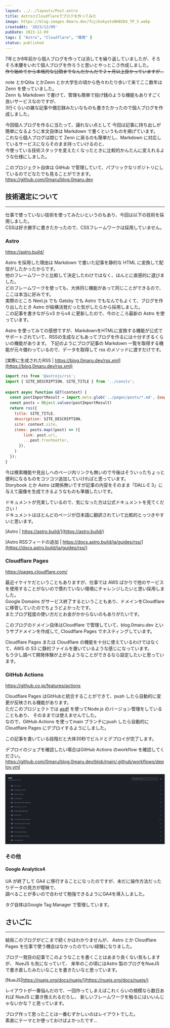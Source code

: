```yaml
---
layout: ../../layouts/Post.astro
title: AstroとCloudflareでブロクを作ってみた
image: https://blog-images.0maru.dev/fujikokyoto0H0264_TP_V.webp
createdAt: '2023/12/09'
pubDate: 2023-12-09
tags: [ "Astro", "Cloudflare", "環境" ]
status: published
---
```


7年とか8年前から個人ブログを作っては消してを繰り返していましたが、そろそろ本腰をいれて個人ブログを作ろうと思いとやっとこさ作成しました。   
~~作り始めてから本格的な公開までなんだかんだで２ヶ月以上掛かっていますが...~~

note とかQiita とかZenn とか大学生の頃から色々わたり歩いて来てここ数年は Zenn を使っていました。  
Zenn も Markdown で書けて、管理も簡単で投げ銭のような機能もありすごく良いサービスなのですが、  
3行くらいの雑な記事や備忘録みたいなものも書きたかったので個人ブログを作成しました。

今回個人ブログを作るに当たって、譲れない点として 今回は記事に持ち出しが簡単になるように本文自体は Markdown
で書くというものを掲げています。  
これなら個人ブログは閉じて Zenn に戻るのも簡単だし、Markdown に対応しているサービスにならそのまま持っていけるのと、  
今使っている技術スタックを変えたくなったときに比較的かんたんに変えれるような仕様にしました。

このプロジェクト自体は GitHub で管理していて、パブリックなリポジトリにしているのでどなたでも見ることができます。  
https://github.com/0maru/blog.0maru.dev

## 技術選定について
---

仕事で使っていない技術を使ってみたいというのもあり、今回は以下の技術を採用しました。  
CSSは好き勝手に書きたかったので、CSSフレームワークは採用していません。

### Astro

https://astro.build/

Astro を採用した理由は Markdown で書いた記事を静的な HTML に変換して配信がしたかったからです。  
他のフレームワークと比較して決定したわけではなく、ほんとに直感的に選びました。  
どのフレームワークを使っても、大体同じ機能があって同じことができるので、ここは本当に好みです。  
実際のところ Next.js でも Gatsby でも Astro でもなんでもよくて、ブログを作り出したとき Astro
が結構活発だった気がしたらから採用しました。  
この記事を書きながらv3 からv4 に更新したので、今のところ最新の Astro を使っています。

Astro を使ってみての感想ですが、MarkdownをHTMLに変換する機能が公式でサポートされていて、RSSの生成などもあってブログを作るには十分すぎるくらいの機能があります。
下記のようにブログ記事の Markdown 一覧を取得する機能が元々備わっているので、データを取得して rss のメソッドに渡すだけです。

[実際に生成されたRSS | https://blog.0maru.dev/rss.xml](https://blog.0maru.dev/rss.xml)

```javascript
import rss from '@astrojs/rss';
import { SITE_DESCRIPTION, SITE_TITLE } from '../consts';

export async function GET(context) {
  const postImportResult = import.meta.glob('../pages/posts/*.md', {eager: true})
  const posts = Object.values(postImportResult)
  return rss({
    title: SITE_TITLE,
    description: SITE_DESCRIPTION,
    site: context.site,
    items: posts.map((post) => ({
        link: post.url,
        ...post.frontmatter,
      }),
    )
  });
}

```

今は検索機能や見出しへのページ内リンクも無いので今後はそういったちょっと便利になるものをコツコツ追加していければと思っています。  
Storybook とか Astro は関係無いですが記事の内容をそのまま「DALL-E 3」に与えて画像を生成できるようなものも準備したいです。

ドキュメントが充実しているので、気になった方は公式ドキュメントを見てください！  
ドキュメントはほとんどのページが日本語に翻訳されていて比較的とっつきやすいと思います。

[Astro | https://astro.build/](https://astro.build/)

[Astro RSSフィードの追加 | https://docs.astro.build/ja/guides/rss/](https://docs.astro.build/ja/guides/rss/)

### Cloudflare Pages

https://pages.cloudflare.com/

最近イケイケだということもありますが、仕事では AWS
ばかりで他のサービスを使用することがないので慣れていない環境にチャレンジしたいと思い採用しました。  
Google Domains がサービス終了するということもあり、ドメインをCloudflare に移管していたのでちょうどよかったです。  
またブログ程度の使い方だとお金がかからないのもありがたいです。

このブログのドメイン自体はCloudflare で管理していて、blog.0maru.dev というサブドメインを作成して,
Cloudflare Pages でホスティングしています。

Cloudflare Pages または Cloudflare の機能を十分に使えているわけではなくて、AWS の S3
に静的ファイルを置いているような感じになっています。  
もう少し調べて開発体験が上がるようなことができるなら設定したいと思っています。

### GitHub Actions

https://github.co.jp/features/actions

Cloudflare Pages はGitHubと統合することができて、push したら自動的に変更が反映される機能があります。  
ただこのプロジェクトでは [asdf](https://asdf-vm.com/) を使ってNode.js のバージョン管理をしていることもあり、
そのままでは使えませんでした。  
なので、GitHub Actions を使ってmain ブランチにpush したら自動的にCloudflare Pages にデプロイするようにしました。

この記事を書いている段階だと大体30秒でビルドとデプロイが完了します。

デプロイのジョブを確認したい場合はGitHub Actions のworkflow を確認してください。  
https://github.com/0maru/blog.0maru.dev/blob/main/.github/workflows/deploy.yml

![GitHubActions でデプロイする](../../images/github-actions-build-project.png)

### その他

#### Google Analytics4

UA が終了して GA4 に移行することになったのですが、未だに操作方法だったりデータの見方が曖昧で、  
調べることが多いので合わせて勉強できるようにGA4を導入しました。

タグ自体はGoogle Tag Manager で管理しています。

## さいごに
---

結局このブログがどこまで続くかはわかりませんが、 Astro とか Cloudflare Pages を仕事で使う機会はなかったのでいい経験になりました。

ブログ一発目の記事でこのようなことを書くことはあまり良くない気もしますが、 NueJS も気になっていて、
来年のこの頃にはAstro 製のブログをNueJS で書き直したみたいなことを書きたいなと思っています。

[NueJS|https://nuejs.org/docs/nuejs/](https://nuejs.org/docs/nuejs/)

レイアウトが一番悩んだので、一回作ってしまえばこれくらいの規模なら数日あれば NueJS
に置き換えれるだろし、 新しいフレームワークを触るにはいいんじゃないかな？と思っています。

ブログ作って思ったことは一番むずかしいのはレイアウトでした。  
素直にテーマとか使っておけばよかったです...  
